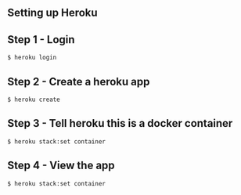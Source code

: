 ## Setting up Heroku

## Step 1 - Login

```
$ heroku login
```

## Step 2 - Create a heroku app

```
$ heroku create
```

## Step 3 - Tell heroku this is a docker container

```
$ heroku stack:set container
```

## Step 4 - View the app

```
$ heroku stack:set container
```
